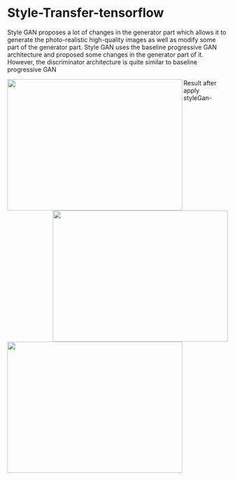 # Style-Transfer-tensorflow
Style GAN proposes a lot of changes in the generator part which allows it to generate the photo-realistic high-quality images as well as modify some part of the generator part.
Style GAN uses the baseline progressive GAN architecture and proposed some changes in the generator part of it. However, the discriminator architecture is quite similar to baseline progressive GAN

<a href="url"><img src="https://github.com/Vimal9900/Style-Transfer-tensorflow/blob/main/Images/GoldenGate.jpg" align="left" height="300" width="400" ></a>


<a href="url"><img src="https://github.com/Vimal9900/Style-Transfer-tensorflow/blob/main/Images/starry_night.jpg" align="right" height="300" width="400" ></a>

Result after apply styleGan-

<a href="url"><img src="https://github.com/Vimal9900/Style-Transfer-tensorflow/blob/main/Results/golden_gate_starry.jpg" align="center" height="300" width="400" ></a>

